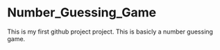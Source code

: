 # Number_Guessing_Game
This is my first github project project.
This is basicly a number guessing game.
